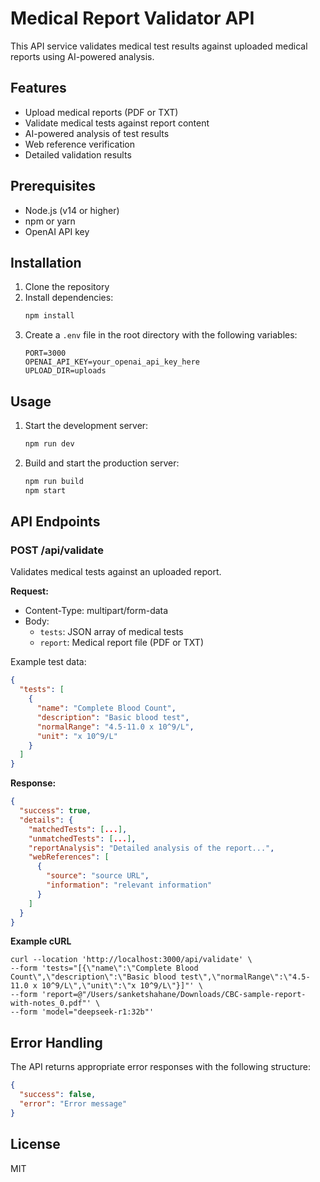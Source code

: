 # Medical Report Validator API

This API service validates medical test results against uploaded medical reports using AI-powered analysis.

## Features

- Upload medical reports (PDF or TXT)
- Validate medical tests against report content
- AI-powered analysis of test results
- Web reference verification
- Detailed validation results

## Prerequisites

- Node.js (v14 or higher)
- npm or yarn
- OpenAI API key

## Installation

1. Clone the repository
2. Install dependencies:
   ```bash
   npm install
   ```
3. Create a `.env` file in the root directory with the following variables:
   ```
   PORT=3000
   OPENAI_API_KEY=your_openai_api_key_here
   UPLOAD_DIR=uploads
   ```

## Usage

1. Start the development server:
   ```bash
   npm run dev
   ```

2. Build and start the production server:
   ```bash
   npm run build
   npm start
   ```

## API Endpoints

### POST /api/validate

Validates medical tests against an uploaded report.

**Request:**
- Content-Type: multipart/form-data
- Body:
  - `tests`: JSON array of medical tests
  - `report`: Medical report file (PDF or TXT)

Example test data:
```json
{
  "tests": [
    {
      "name": "Complete Blood Count",
      "description": "Basic blood test",
      "normalRange": "4.5-11.0 x 10^9/L",
      "unit": "x 10^9/L"
    }
  ]
}
```

**Response:**
```json
{
  "success": true,
  "details": {
    "matchedTests": [...],
    "unmatchedTests": [...],
    "reportAnalysis": "Detailed analysis of the report...",
    "webReferences": [
      {
        "source": "source URL",
        "information": "relevant information"
      }
    ]
  }
}
```

**Example cURL**
```
curl --location 'http://localhost:3000/api/validate' \
--form 'tests="[{\"name\":\"Complete Blood Count\",\"description\":\"Basic blood test\",\"normalRange\":\"4.5-11.0 x 10^9/L\",\"unit\":\"x 10^9/L\"}]"' \
--form 'report=@"/Users/sanketshahane/Downloads/CBC-sample-report-with-notes_0.pdf"' \
--form 'model="deepseek-r1:32b"'
```

## Error Handling

The API returns appropriate error responses with the following structure:
```json
{
  "success": false,
  "error": "Error message"
}
```

## License

MIT 